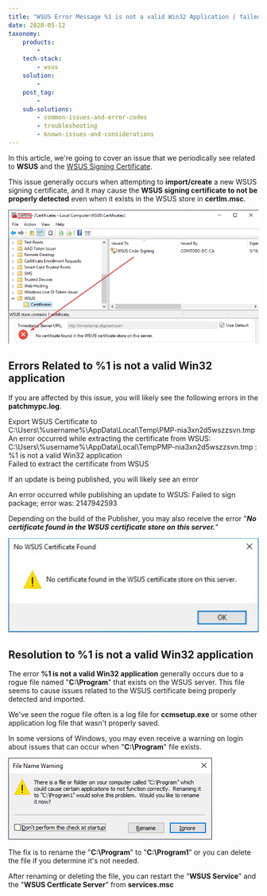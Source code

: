 ```yaml
---
title: "WSUS Error Message %1 is not a valid Win32 Application | failed to sign package; error was: 2147942593"
date: 2020-05-12
taxonomy:
    products:
        - 
    tech-stack:
        - wsus
    solution:
        - 
    post_tag:
        - 
    sub-solutions:
        - common-issues-and-error-codes
        - troubleshooting
        - known-issues-and-considerations
---
```


In this article, we're going to cover an issue that we periodically see related to **WSUS** and the [WSUS Signing Certificate](/wsus-signing-certificate-options-for-third-party-updates-in-configuration-manager).

This issue generally occurs when attempting to **import/create** a new WSUS signing certificate, and it may cause the **WSUS signing certificate to not be properly detected** even when it exists in the WSUS store in **certlm.msc**.

![](/_images/certlm-wsus-certificate.png)

## Errors Related to %1 is not a valid Win32 application

If you are affected by this issue, you will likely see the following errors in the **patchmypc.log**.

Export WSUS Certificate to C:\\Users\\%username%\\AppData\\Local\\Temp\\PMP-nia3xn2d5wszzsvn.tmp  
An error occurred while extracting the certificate from WSUS: C:\\Users\\%username%\\AppData\\Local\\TempPMP-nia3xn2d5wszzsvn.tmp : %1 is not a valid Win32 application  
Failed to extract the certificate from WSUS

If an update is being published, you will likely see an error

An error occurred while publishing an update to WSUS: Failed to sign package; error was: 2147942593

Depending on the build of the Publisher, you may also receive the error "_**No certificate found in the WSUS certificate store on this server.**_"

![No certificate found in the WSUS certificate store on this server.](/_images/No-certificate-found-in-the-WSUS-certificate-store-on-this-server.png "No certificate found in the WSUS certificate store on this server.")

## Resolution to %1 is not a valid Win32 application

The error **%1 is not a valid Win32 application** generally occurs due to a rogue file named "**C:\\Program**" that exists on the WSUS server. This file seems to cause issues related to the WSUS certificate being properly detected and imported.

We've seen the rogue file often is a log file for **ccmsetup.exe** or some other application log file that wasn't properly saved.

In some versions of Windows, you may even receive a warning on login about issues that can occur when "**C:\\Program**" file exists.

![](/_images/file-name-warning.png)

The fix is to rename the "**C:\\Program**" to "**C:\\Program1**" or you can delete the file if you determine it's not needed.

After renaming or deleting the file, you can restart the "**WSUS Service**" and the "**WSUS Certficate Server**" from **services.msc**